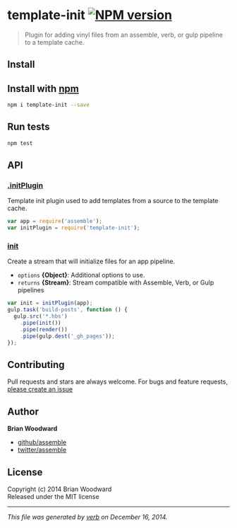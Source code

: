 # template-init [![NPM version](https://badge.fury.io/js/template-init.svg)](http://badge.fury.io/js/template-init)

> Plugin for adding vinyl files from an assemble, verb, or gulp pipeline to a template cache.

## Install
## Install with [npm](npmjs.org)

```bash
npm i template-init --save
```

## Run tests

```bash
npm test
```

## API
### [.initPlugin](index.js#L32)

Template init plugin used to add templates from a source to the template cache.

```js
var app = require('assemble');
var initPlugin = require('template-init');
```

### [init](index.js#L53)

Create a stream that will initialize files for an app pipeline.

* `options` **{Object}**: Additional options to use.    
* `returns` **{Stream}**: Stream compatible with Assemble, Verb, or Gulp pipelines  

```js
var init = initPlugin(app);
gulp.task('build-posts', function () {
  gulp.src('*.hbs')
    .pipe(init())
    .pipe(render())
    .pipe(gulp.dest('_gh_pages'));
});
```


## Contributing
Pull requests and stars are always welcome. For bugs and feature requests, [please create an issue](https://github.com/assemble/template-init/issues)

## Author

**Brian Woodward**
 
+ [github/assemble](https://github.com/assemble)
+ [twitter/assemble](http://twitter.com/assemble) 

## License
Copyright (c) 2014 Brian Woodward  
Released under the MIT license

***

_This file was generated by [verb](https://github.com/assemble/verb) on December 16, 2014._
